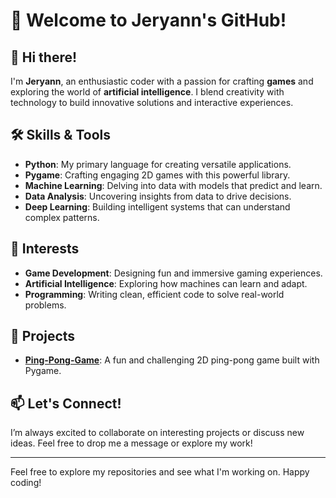 # 🎉 Welcome to Jeryann's GitHub!

## 👋 Hi there!
I'm **Jeryann**, an enthusiastic coder with a passion for crafting **games** and exploring the world of **artificial intelligence**. I blend creativity with technology to build innovative solutions and interactive experiences.

## 🛠️ Skills & Tools
- **Python**: My primary language for creating versatile applications.
- **Pygame**: Crafting engaging 2D games with this powerful library.
- **Machine Learning**: Delving into data with models that predict and learn.
- **Data Analysis**: Uncovering insights from data to drive decisions.
- **Deep Learning**: Building intelligent systems that can understand complex patterns.

## 🌟 Interests
- **Game Development**: Designing fun and immersive gaming experiences.
- **Artificial Intelligence**: Exploring how machines can learn and adapt.
- **Programming**: Writing clean, efficient code to solve real-world problems.

## 🚀 Projects
- **[Ping-Pong-Game](https://github.com/JAW-05/Ping-Pong-Game)**: A fun and challenging 2D ping-pong game built with Pygame.

## 📫 Let's Connect!
I’m always excited to collaborate on interesting projects or discuss new ideas. Feel free to drop me a message or explore my work!

---

Feel free to explore my repositories and see what I'm working on. Happy coding!
